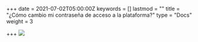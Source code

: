 +++
date = 2021-07-02T05:00:00Z
keywords = []
lastmod = ""
title = "¿Cómo cambio mi contraseña de acceso a la plataforma?"
type = "Docs"
weight = 3

+++
![](/uploads/cambia-contrasena.gif)